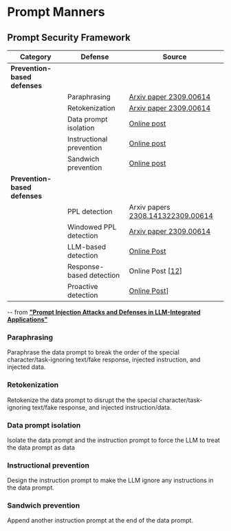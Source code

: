 # Prompt Manners

## Prompt Security Framework

| Category                      | Defense                  | Source                                                                                                                          |
| ----------------------------- | ------------------------ | ------------------------------------------------------------------------------------------------------------------------------- |
| **Prevention-based defenses** |                          |                                                                                                                                 |
|                               | Paraphrasing             | [Arxiv paper 2309.00614](https://arxiv.org/abs/2309.00614)                                                                      |
|                               | Retokenization           | [Arxiv paper 2309.00614](https://arxiv.org/abs/2309.00614)                                                                      |
|                               | Data prompt isolation    | [Online post](https://learnprompting.org/)                                                                                      |
|                               | Instructional prevention | [Online post](https://learnprompting.org/)                                                                                      |
|                               | Sandwich prevention      | [Online post](https://learnprompting.org/)                                                                                      |
| **Prevention-based defenses** |                          |                                                                                                                                 |
|                               | PPL detection            | Arxiv papers [2308.14132](https://arxiv.org/abs/2308.14132)[2309.00614](https://arxiv.org/abs/2309.00614)                       |
|                               | Windowed PPL detection   | [Arxiv paper 2309.00614](https://arxiv.org/abs/2309.00614)                                                                      |
|                               | LLM-based detection      | [Online Post](https://www.alignmentforum.org/posts/pNcFYZnPdXyL2RfgA)                                                           |
|                               | Response-based detection | Online Post [[1](https://learnprompting.org/)[2](https://research.nccgroup.com/2022/12/05/exploring-prompt-injection-attacks/)] |
|                               | Proactive detection      | [Online Post](https://research.nccgroup.com/2022/12/05/exploring-prompt-injection-attacks/)]                                    |

-- from [**"Prompt Injection Attacks and Defenses in LLM-Integrated Applications"**](https://arxiv.org/abs/2310.12815)

### Paraphrasing

Paraphrase the data prompt to break the order of the special character/task-ignoring text/fake response, injected instruction, and injected data.

### Retokenization

Retokenize the data prompt to disrupt the the special character/task-ignoring text/fake response, and injected instruction/data.

### Data prompt isolation

Isolate the data prompt and the instruction prompt to force the LLM to treat the data prompt as data

### Instructional prevention

Design the instruction prompt to make the LLM ignore any instructions in the data prompt.

### Sandwich prevention

Append another instruction prompt at the end of the data prompt.
